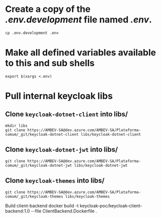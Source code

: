 # Create a copy of the *.env.development* file named *.env*.

```shell
cp .env.development .env
```

# Make all defined variables available to this and sub shells
```shell
export $(xargs <.env)
```

# Pull internal keycloak libs

## Clone `keycloak-dotnet-client` into libs/

```shell
mkdir libs
git clone https://AMBEV-SA@dev.azure.com/AMBEV-SA/Plataforma-comum/_git/keycloak-dotnet-client libs/keycloak-dotnet-client
```

## Clone `keycloak-dotnet-jwt` into libs/

```shell
git clone https://AMBEV-SA@dev.azure.com/AMBEV-SA/Plataforma-comum/_git/keycloak-dotnet-jwt libs/keycloak-dotnet-jwt
```

## Clone `keycloak-themes` into libs/

```shell
git clone https://AMBEV-SA@dev.azure.com/AMBEV-SA/Plataforma-comum/_git/keycloak-themes libs/keycloak-themes
```

Build client-backend
docker build -t keycloak-poc/keycloak-client-backend:1.0 --file ClientBackend.Dockerfile .

